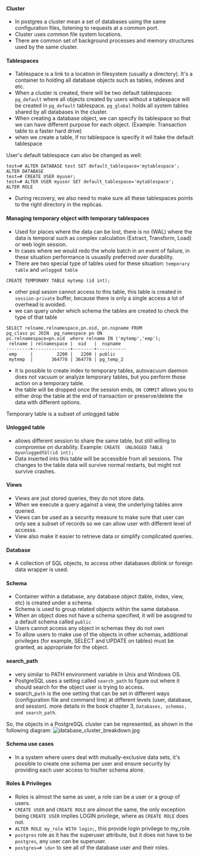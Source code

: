#### Cluster

* In postgres a cluster mean a set of databases using the same configuration files, listening to requests at a common port.
* Cluster uses common file system locations.
* There are common set of background processes and memory structures used by the same cluster.

#### Tablespaces 

* Tablespace is a link to a location in filesystem (usually a directory). It's a container to holding all database objects such as tables, indexes and etc.
* When a cluster is created, there will be two default tablespaces:
`pg_default` where all objects created by users without a tablespace will be created in `pg_default` tablespace.
`pg_global` holds all system tables shared by all databases in the cluster.
* When creating a database object, we can specify its tablespace so that we can have different purpose for each object. (Example: Transaction table to a faster hard drive)
* when we create a table, if no tablespace is specify it wil ltake the default tablespace

User's default tablespace can also be changed as well:
```
test=# ALTER DATABASE test SET default_tablespace='mytablespace';
ALTER DATABASE
test=# CREATE USER myuser;
test=# ALTER USER myuser SET default_tablespace='mytablespace';
ALTER ROLE
```

* During recovery, we also need to make sure all these tablespaces points to the right directory in the replicas.

#### Managing temporary object with temporary tablespaces

* Used for places where the data can be lost, there is no (WAL) where the data is temporal such as complex calculation (Extract, Transform, Load) or web login session.
* In cases where we would redo the whole batch in an event of failure, in these situation performance is usuaslly preferred over durability.
* There are two special type of tables used for these situation: `temporary table` and `unlogged table`

`CREATE TEMPORARY TABLE mytemp (id int);`
* other psql sesion cannot access to this table, this table is created in `session-private` buffer, because there is only a single access a lot of overhead is avoided.
* we can query under which schema the tables are created to check the type of that table

```
SELECT relname,relnamespace,pn.oid, pn.nspname FROM
pg_class pc JOIN  pg_namespace pn ON
pc.relnamespace=pn.oid  where relname IN ('mytemp','emp');
 relname | relnamespace |  oid   |  nspname  
---------+--------------+--------+-----------
 emp     |         2200 |   2200 | public
 mytemp  |       364778 | 364778 | pg_temp_2
 ```
 
 * it is possible to create index to temporary tables, autovacuum daemon does not vacuum or analyze temporary tables, but you perform those action on a temporary table.
 * the table will be dropped once the session ends, `ON COMMIT` allows you to either drop the table at the end of transaction or preserve/delete the data with different options.
 
 
 Temporary table is a subset of unlogged table
 
#### Unlogged table
* allows different session to share the same table, but still willing to compromise on durability.
 Example: 
 ```CREATE  UNLOGGED TABLE myunloggedtbl(id int);```
* Data inserted into this table will be accessible from all sessions. The changes to the table data will survive normal restarts, but might not survive crashes.
 
#### Views
* Views are jsut stored queries, they do not store data.
* When we execute a query against a view, the underlying tables anre queried.
* Views can be used as a security measure to make sure that user can only see a subset of records so we can allow user with different level of accesss.
* View also make it easier to retrieve data or simplify complicated queries.
 
#### Database
* A collection of SQL objects, to access other databases dbliink or foreign data wrapper is used.
 
#### Schema
* Container within a database, any database object (table, index, view, etc) is created under a schema. 
* Schema is used to group related objects within the same database.
* When an object does not have a schema specified, it will be assigned to a default schema called `public`
* Users cannot access any object in schemas they do not own
* To allow users to make use of the objects in other schemas, additional privileges (for example, SELECT and UPDATE on tables) must be granted, as appropriate for the object.

#### search_path
* very similar to PATH environment variable in Unix and Windows OS.
* PostgreSQL uses a setting called `search_path` to figure out where it should search for the object user is trying to access.
* search_p`ath` is the one setting that can be set in different ways (configuration file and command line) at different levels (user, database, and session).
more details in the book chapter 3, `Databases, schemas, and search_path`.

So, the objects in a PostgreSQL cluster can be represented, as shown in the following diagram:
![database_cluster_breakdown.jpg](./img/database_cluster_breakdown.jpg)

#### Schema use cases
* In a system where users deal with mutually-exclusive data sets, it's possible to create one schema per user and ensure security by providing each user access to his/her schema alone.


#### Roles & Privileges
* Roles is almost the same as user, a role can be a user or a group of users. 
* `CREATE USER` and `CREATE ROLE` are almost the same, the only exception being `CREATE USER` implies LOGIN privilege, where as `CREATE ROLE` does not.
* `ALTER ROLE my_role WITH login;`, this provide login privilege to my_role.
* `postgres` role as it has the superuser attribute, but it does not have to be `postgres`, any user can be superuser.
* `postgres=# \du+` to see all of the database user and their roles.



